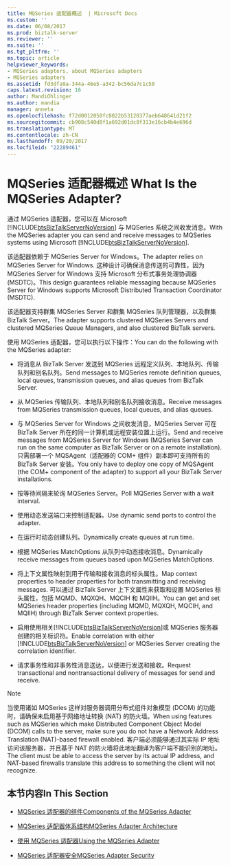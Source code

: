 ```yaml
---
title: MQSeries 适配器概述  | Microsoft Docs
ms.custom: ''
ms.date: 06/08/2017
ms.prod: biztalk-server
ms.reviewer: ''
ms.suite: ''
ms.tgt_pltfrm: ''
ms.topic: article
helpviewer_keywords:
- MQSeries adapters, about MQSeries adapters
- MQSeries adapters
ms.assetid: fd3dfa9a-344a-46e5-a342-bc56da7c1c50
caps.latest.revision: 16
author: MandiOhlinger
ms.author: mandia
manager: anneta
ms.openlocfilehash: f72d0012050fc8022b53120377aeb648641d21f2
ms.sourcegitcommit: cb908c540d8f1a692d01dc8f313e16cb4b4e696d
ms.translationtype: MT
ms.contentlocale: zh-CN
ms.lasthandoff: 09/20/2017
ms.locfileid: "22289461"
---
```

# <a name="what-is-the-mqseries-adapter"></a><span data-ttu-id="360ec-103">MQSeries 适配器概述 </span><span class="sxs-lookup"><span data-stu-id="360ec-103">What Is the MQSeries Adapter?</span></span>
<span data-ttu-id="360ec-104">通过 MQSeries 适配器，您可以在 Microsoft [!INCLUDE[btsBizTalkServerNoVersion](../includes/btsbiztalkservernoversion-md.md)] 与 MQSeries 系统之间收发消息。</span><span class="sxs-lookup"><span data-stu-id="360ec-104">With the MQSeries adapter you can send and receive messages to MQSeries systems using Microsoft [!INCLUDE[btsBizTalkServerNoVersion](../includes/btsbiztalkservernoversion-md.md)].</span></span>  
  
 <span data-ttu-id="360ec-105">该适配器依赖于 MQSeries Server for Windows。</span><span class="sxs-lookup"><span data-stu-id="360ec-105">The adapter relies on MQSeries Server for Windows.</span></span> <span data-ttu-id="360ec-106">这种设计可确保消息传送的可靠性，因为 MQSeries Server for Windows 支持 Microsoft 分布式事务处理协调器 (MSDTC)。</span><span class="sxs-lookup"><span data-stu-id="360ec-106">This design guarantees reliable messaging because MQSeries Server for Windows supports Microsoft Distributed Transaction Coordinator (MSDTC).</span></span>  
  
 <span data-ttu-id="360ec-107">该适配器支持群集 MQSeries Server 和群集 MQSeries 队列管理器，以及群集 BizTalk Server。</span><span class="sxs-lookup"><span data-stu-id="360ec-107">The adapter supports clustered MQSeries Servers and clustered MQSeries Queue Managers, and also clustered BizTalk servers.</span></span>  
  
 <span data-ttu-id="360ec-108">使用 MQSeries 适配器，您可以执行以下操作：</span><span class="sxs-lookup"><span data-stu-id="360ec-108">You can do the following with the MQSeries adapter:</span></span>  
  
-   <span data-ttu-id="360ec-109">将消息从 BizTalk Server 发送到 MQSeries 远程定义队列、本地队列、传输队列和别名队列。</span><span class="sxs-lookup"><span data-stu-id="360ec-109">Send messages to MQSeries remote definition queues, local queues, transmission queues, and alias queues from BizTalk Server.</span></span>  
  
-   <span data-ttu-id="360ec-110">从 MQSeries 传输队列、本地队列和别名队列接收消息。</span><span class="sxs-lookup"><span data-stu-id="360ec-110">Receive messages from MQSeries transmission queues, local queues, and alias queues.</span></span>  
  
-   <span data-ttu-id="360ec-111">与 MQSeries Server for Windows 之间收发消息，MQSeries Server 可在 BizTalk Server 所在的同一计算机或远程安装位置上运行。</span><span class="sxs-lookup"><span data-stu-id="360ec-111">Send and receive messages from MQSeries Server for Windows (MQSeries Server can run on the same computer as BizTalk Server or on a remote installation).</span></span> <span data-ttu-id="360ec-112">只需部署一个 MQSAgent（适配器的 COM+ 组件）副本即可支持所有的 BizTalk Server 安装。</span><span class="sxs-lookup"><span data-stu-id="360ec-112">You only have to deploy one copy of MQSAgent (the COM+ component of the adapter) to support all your BizTalk Server installations.</span></span>  
  
-   <span data-ttu-id="360ec-113">按等待间隔来轮询 MQSeries Server。</span><span class="sxs-lookup"><span data-stu-id="360ec-113">Poll MQSeries Server with a wait interval.</span></span>  
  
-   <span data-ttu-id="360ec-114">使用动态发送端口来控制适配器。</span><span class="sxs-lookup"><span data-stu-id="360ec-114">Use dynamic send ports to control the adapter.</span></span>  
  
-   <span data-ttu-id="360ec-115">在运行时动态创建队列。</span><span class="sxs-lookup"><span data-stu-id="360ec-115">Dynamically create queues at run time.</span></span>  
  
-   <span data-ttu-id="360ec-116">根据 MQSeries MatchOptions 从队列中动态接收消息。</span><span class="sxs-lookup"><span data-stu-id="360ec-116">Dynamically receive messages from queues based upon MQSeries MatchOptions.</span></span>  
  
-   <span data-ttu-id="360ec-117">将上下文属性映射到用于传输和接收消息的标头属性。</span><span class="sxs-lookup"><span data-stu-id="360ec-117">Map context properties to header properties for both transmitting and receiving messages.</span></span> <span data-ttu-id="360ec-118">可以通过 BizTalk Server 上下文属性来获取和设置 MQSeries 标头属性，包括 MQMD、MQXQH、MQCIH 和 MQIIH。</span><span class="sxs-lookup"><span data-stu-id="360ec-118">You can get and set MQSeries header properties (including MQMD, MQXQH, MQCIH, and MQIIH) through BizTalk Server context properties.</span></span>  
  
-   <span data-ttu-id="360ec-119">启用使用相关[!INCLUDE[btsBizTalkServerNoVersion](../includes/btsbiztalkservernoversion-md.md)]或 MQSeries 服务器创建的相关标识符。</span><span class="sxs-lookup"><span data-stu-id="360ec-119">Enable correlation with either [!INCLUDE[btsBizTalkServerNoVersion](../includes/btsbiztalkservernoversion-md.md)] or MQSeries Server creating the correlation identifier.</span></span>  
  
-   <span data-ttu-id="360ec-120">请求事务性和非事务性消息送达，以便进行发送和接收。</span><span class="sxs-lookup"><span data-stu-id="360ec-120">Request transactional and nontransactional delivery of messages for send and receive.</span></span>  
  
> [!NOTE]
>  <span data-ttu-id="360ec-121">当使用诸如 MQSeries 这样对服务器调用分布式组件对象模型 (DCOM) 的功能时，请确保未启用基于网络地址转换 (NAT) 的防火墙。</span><span class="sxs-lookup"><span data-stu-id="360ec-121">When using features such as MQSeries which make Distributed Component Object Model (DCOM) calls to the server, make sure you do not have a Network Address Translation (NAT)-based firewall enabled.</span></span> <span data-ttu-id="360ec-122">客户端必须能够通过其实际 IP 地址访问该服务器，并且基于 NAT 的防火墙将此地址翻译为客户端不能识别的地址。</span><span class="sxs-lookup"><span data-stu-id="360ec-122">The client must be able to access the server by its actual IP address, and NAT-based firewalls translate this address to something the client will not recognize.</span></span>  
  
## <a name="in-this-section"></a><span data-ttu-id="360ec-123">本节内容</span><span class="sxs-lookup"><span data-stu-id="360ec-123">In This Section</span></span>  
  
-   [<span data-ttu-id="360ec-124">MQSeries 适配器的组件</span><span class="sxs-lookup"><span data-stu-id="360ec-124">Components of the MQSeries Adapter</span></span>](../core/components-of-the-mqseries-adapter.md)  
  
-   [<span data-ttu-id="360ec-125">MQSeries 适配器体系结构</span><span class="sxs-lookup"><span data-stu-id="360ec-125">MQSeries Adapter Architecture</span></span>](../core/mqseries-adapter-architecture.md)  
  
-   [<span data-ttu-id="360ec-126">使用 MQSeries 适配器</span><span class="sxs-lookup"><span data-stu-id="360ec-126">Using the MQSeries Adapter</span></span>](../core/using-the-mqseries-adapter.md)  
  
-   [<span data-ttu-id="360ec-127">MQSeries 适配器安全</span><span class="sxs-lookup"><span data-stu-id="360ec-127">MQSeries Adapter Security</span></span>](../core/mqseries-adapter-security.md)